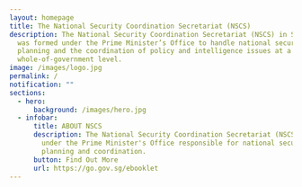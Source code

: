 ```yaml
---
layout: homepage
title: The National Security Coordination Secretariat (NSCS)
description: The National Security Coordination Secretariat (NSCS) in Singapore
  was formed under the Prime Minister’s Office to handle national security
  planning and the coordination of policy and intelligence issues at a
  whole-of-government level.
image: /images/logo.jpg
permalink: /
notification: ""
sections:
  - hero:
      background: /images/hero.jpg
  - infobar:
      title: ABOUT NSCS
      description: The National Security Coordination Secretariat (NSCS) is a unit
        under the Prime Minister's Office responsible for national security
        planning and coordination.
      button: Find Out More
      url: https://go.gov.sg/ebooklet
---
```

